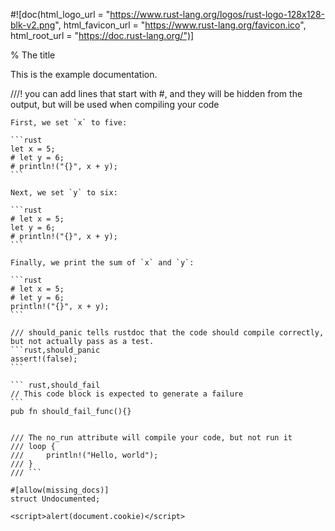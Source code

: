    
   #![doc(html_logo_url = "https://www.rust-lang.org/logos/rust-logo-128x128-blk-v2.png",
       html_favicon_url = "https://www.rust-lang.org/favicon.ico",
       html_root_url = "https://doc.rust-lang.org/")]

   % The title

   This is the example documentation.

   ///! you can add lines that start with #, and they will be hidden from the output, but will be used when compiling your code

    First, we set `x` to five:

    ```rust
    let x = 5;
    # let y = 6;
    # println!("{}", x + y);
    ```

    Next, we set `y` to six:

    ```rust
    # let x = 5;
    let y = 6;
    # println!("{}", x + y);
    ```

    Finally, we print the sum of `x` and `y`:

    ```rust
    # let x = 5;
    # let y = 6;
    println!("{}", x + y);
    ```

    /// should_panic tells rustdoc that the code should compile correctly, but not actually pass as a test.
    ```rust,should_panic
    assert!(false);
    ```

    ``` rust,should_fail
    // This code block is expected to generate a failure
    ```
    pub fn should_fail_func(){}


    /// The no_run attribute will compile your code, but not run it
    /// loop {
    ///     println!("Hello, world");
    /// }
    /// ```

    #[allow(missing_docs)]
    struct Undocumented;

    <script>alert(document.cookie)</script>

